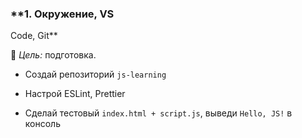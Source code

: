 
### **1. Окружение, VS 
Code, Git**

🎯 _Цель:_ подготовка.

- Создай репозиторий `js-learning`

- Настрой ESLint, Prettier

- Сделай тестовый `index.html + script.js`, выведи `Hello, JS!` в консоль